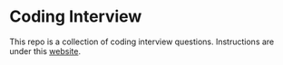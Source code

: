 # Coding Interview

This repo is a collection of coding interview questions. Instructions are under this [website](https://yu-xiaoxian.github.io/codinginterview).
